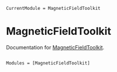 ```@meta
CurrentModule = MagneticFieldToolkit
```

# MagneticFieldToolkit

Documentation for [MagneticFieldToolkit](https://gitlab.com/wistell/MagneticFieldToolkit.jl).

```@index
```

```@autodocs
Modules = [MagneticFieldToolkit]
```

